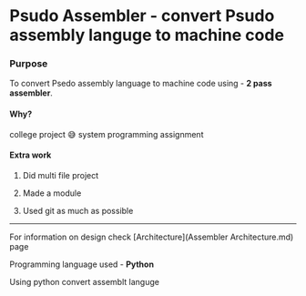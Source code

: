 # Psudo Assembler - convert Psudo assembly languge to machine code

### Purpose

To convert Psedo assembly language to machine code using - **2 pass assembler**.

#### Why?

college project :sweat_smile: system programming assignment

#### Extra work

1. Did multi file project

2. Made a module

3. Used git as much as possible

   

---

For information on design check [Architecture](Assembler Architecture.md) page

Programming language used - **Python**

Using python convert assemblt languge